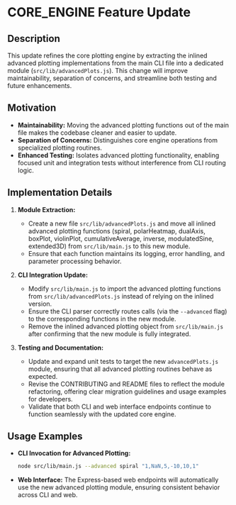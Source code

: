 # CORE_ENGINE Feature Update

## Description
This update refines the core plotting engine by extracting the inlined advanced plotting implementations from the main CLI file into a dedicated module (`src/lib/advancedPlots.js`). This change will improve maintainability, separation of concerns, and streamline both testing and future enhancements.

## Motivation
- **Maintainability:** Moving the advanced plotting functions out of the main file makes the codebase cleaner and easier to update.
- **Separation of Concerns:** Distinguishes core engine operations from specialized plotting routines.
- **Enhanced Testing:** Isolates advanced plotting functionality, enabling focused unit and integration tests without interference from CLI routing logic.

## Implementation Details
1. **Module Extraction:**
   - Create a new file `src/lib/advancedPlots.js` and move all inlined advanced plotting functions (spiral, polarHeatmap, dualAxis, boxPlot, violinPlot, cumulativeAverage, inverse, modulatedSine, extended3D) from `src/lib/main.js` to this new module.
   - Ensure that each function maintains its logging, error handling, and parameter processing behavior.

2. **CLI Integration Update:**
   - Modify `src/lib/main.js` to import the advanced plotting functions from `src/lib/advancedPlots.js` instead of relying on the inlined version.
   - Ensure the CLI parser correctly routes calls (via the `--advanced` flag) to the corresponding functions in the new module.
   - Remove the inlined advanced plotting object from `src/lib/main.js` after confirming that the new module is fully integrated.

3. **Testing and Documentation:**
   - Update and expand unit tests to target the new `advancedPlots.js` module, ensuring that all advanced plotting routines behave as expected.
   - Revise the CONTRIBUTING and README files to reflect the module refactoring, offering clear migration guidelines and usage examples for developers.
   - Validate that both CLI and web interface endpoints continue to function seamlessly with the updated core engine.

## Usage Examples
- **CLI Invocation for Advanced Plotting:**
  ```bash
  node src/lib/main.js --advanced spiral "1,NaN,5,-10,10,1"
  ```
- **Web Interface:**
  The Express-based web endpoints will automatically use the new advanced plotting module, ensuring consistent behavior across CLI and web.

